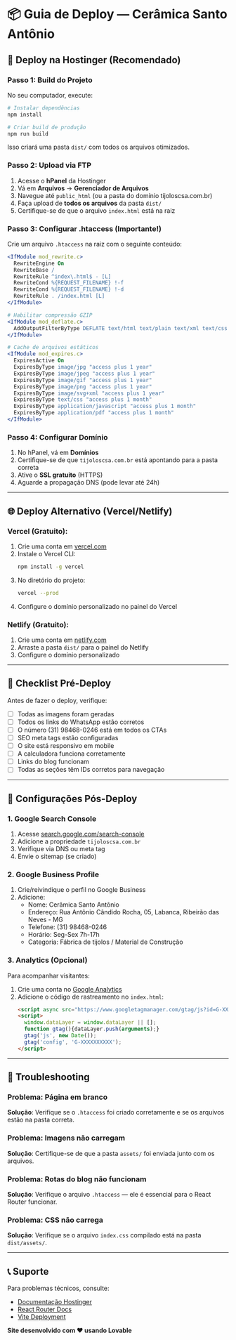 # 📦 Guia de Deploy — Cerâmica Santo Antônio

## 🚀 Deploy na Hostinger (Recomendado)

### Passo 1: Build do Projeto

No seu computador, execute:

```bash
# Instalar dependências
npm install

# Criar build de produção
npm run build
```

Isso criará uma pasta `dist/` com todos os arquivos otimizados.

### Passo 2: Upload via FTP

1. Acesse o **hPanel** da Hostinger
2. Vá em **Arquivos** → **Gerenciador de Arquivos**
3. Navegue até `public_html` (ou a pasta do domínio tijoloscsa.com.br)
4. Faça upload de **todos os arquivos** da pasta `dist/`
5. Certifique-se de que o arquivo `index.html` está na raiz

### Passo 3: Configurar .htaccess (Importante!)

Crie um arquivo `.htaccess` na raiz com o seguinte conteúdo:

```apache
<IfModule mod_rewrite.c>
  RewriteEngine On
  RewriteBase /
  RewriteRule ^index\.html$ - [L]
  RewriteCond %{REQUEST_FILENAME} !-f
  RewriteCond %{REQUEST_FILENAME} !-d
  RewriteRule . /index.html [L]
</IfModule>

# Habilitar compressão GZIP
<IfModule mod_deflate.c>
  AddOutputFilterByType DEFLATE text/html text/plain text/xml text/css text/javascript application/javascript application/json
</IfModule>

# Cache de arquivos estáticos
<IfModule mod_expires.c>
  ExpiresActive On
  ExpiresByType image/jpg "access plus 1 year"
  ExpiresByType image/jpeg "access plus 1 year"
  ExpiresByType image/gif "access plus 1 year"
  ExpiresByType image/png "access plus 1 year"
  ExpiresByType image/svg+xml "access plus 1 year"
  ExpiresByType text/css "access plus 1 month"
  ExpiresByType application/javascript "access plus 1 month"
  ExpiresByType application/pdf "access plus 1 month"
</IfModule>
```

### Passo 4: Configurar Domínio

1. No hPanel, vá em **Domínios**
2. Certifique-se de que `tijoloscsa.com.br` está apontando para a pasta correta
3. Ative o **SSL gratuito** (HTTPS)
4. Aguarde a propagação DNS (pode levar até 24h)

---

## 🌐 Deploy Alternativo (Vercel/Netlify)

### Vercel (Gratuito):

1. Crie uma conta em [vercel.com](https://vercel.com)
2. Instale o Vercel CLI:
   ```bash
   npm install -g vercel
   ```
3. No diretório do projeto:
   ```bash
   vercel --prod
   ```
4. Configure o domínio personalizado no painel do Vercel

### Netlify (Gratuito):

1. Crie uma conta em [netlify.com](https://netlify.com)
2. Arraste a pasta `dist/` para o painel do Netlify
3. Configure o domínio personalizado

---

## 📝 Checklist Pré-Deploy

Antes de fazer o deploy, verifique:

- [ ] Todas as imagens foram geradas
- [ ] Todos os links do WhatsApp estão corretos
- [ ] O número (31) 98468-0246 está em todos os CTAs
- [ ] SEO meta tags estão configuradas
- [ ] O site está responsivo em mobile
- [ ] A calculadora funciona corretamente
- [ ] Links do blog funcionam
- [ ] Todas as seções têm IDs corretos para navegação

---

## 🔧 Configurações Pós-Deploy

### 1. Google Search Console

1. Acesse [search.google.com/search-console](https://search.google.com/search-console)
2. Adicione a propriedade `tijoloscsa.com.br`
3. Verifique via DNS ou meta tag
4. Envie o sitemap (se criado)

### 2. Google Business Profile

1. Crie/reivindique o perfil no Google Business
2. Adicione:
   - Nome: Cerâmica Santo Antônio
   - Endereço: Rua Antônio Cândido Rocha, 05, Labanca, Ribeirão das Neves - MG
   - Telefone: (31) 98468-0246
   - Horário: Seg-Sex 7h-17h
   - Categoria: Fábrica de tijolos / Material de Construção

### 3. Analytics (Opcional)

Para acompanhar visitantes:

1. Crie uma conta no [Google Analytics](https://analytics.google.com)
2. Adicione o código de rastreamento no `index.html`:
   ```html
   <script async src="https://www.googletagmanager.com/gtag/js?id=G-XXXXXXXXXX"></script>
   <script>
     window.dataLayer = window.dataLayer || [];
     function gtag(){dataLayer.push(arguments);}
     gtag('js', new Date());
     gtag('config', 'G-XXXXXXXXXX');
   </script>
   ```

---

## 🐛 Troubleshooting

### Problema: Página em branco

**Solução**: Verifique se o `.htaccess` foi criado corretamente e se os arquivos estão na pasta correta.

### Problema: Imagens não carregam

**Solução**: Certifique-se de que a pasta `assets/` foi enviada junto com os arquivos.

### Problema: Rotas do blog não funcionam

**Solução**: Verifique o arquivo `.htaccess` — ele é essencial para o React Router funcionar.

### Problema: CSS não carrega

**Solução**: Verifique se o arquivo `index.css` compilado está na pasta `dist/assets/`.

---

## 📞 Suporte

Para problemas técnicos, consulte:
- [Documentação Hostinger](https://support.hostinger.com/pt-BR/)
- [React Router Docs](https://reactrouter.com)
- [Vite Deployment](https://vitejs.dev/guide/static-deploy.html)

**Site desenvolvido com ❤️ usando Lovable**
